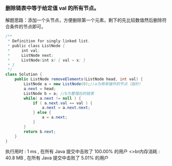 ### 删除链表中等于给定值 val 的所有节点。

解题思路：添加一个头节点，方便删除第一个元素，剩下的先比较数值然后删除符合条件的节点即可。
```java
/**
 * Definition for singly-linked list.
 * public class ListNode {
 *     int val;
 *     ListNode next;
 *     ListNode(int x) { val = x; }
 * }
 */
class Solution {
    public ListNode removeElements(ListNode head, int val) {
        ListNode a = new ListNode(0);//a为用来操作的节点（指针）
        a.next = head;
        ListNode b = a; //b为整理后的链表
        while( a.next != null ) {
            if ( a.next.val == val ) {
                a.next = a.next.next;
            } else {
                a = a.next;
            }
        }
        return b.next;
    }
}
```

执行用时 :
1 ms
, 在所有 Java 提交中击败了
100.00%
的用户
<>br内存消耗 :
40.8 MB
, 在所有 Java 提交中击败了
5.01%
的用户